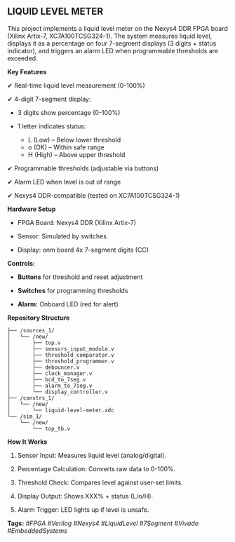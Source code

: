 ## LIQUID LEVEL METER
This project implements a liquid level meter on the Nexys4 DDR FPGA board (Xilinx Artix-7, XC7A100TCSG324-1).
The system measures liquid level, displays it as a percentage on four 7-segment displays (3 digits + status indicator), 
and triggers an alarm LED when programmable thresholds are exceeded.

**Key Features**
  
  ✔ Real-time liquid level measurement (0-100%)
  
  ✔ 4-digit 7-segment display:

  - 3 digits show percentage (0-100%)

  - 1 letter indicates status:
     - L (Low) – Below lower threshold
     - o (OK) – Within safe range
     - H (High) – Above upper threshold
  
  ✔ Programmable thresholds (adjustable via buttons)
  
  ✔ Alarm LED when level is out of range
  
  ✔ Nexys4 DDR-compatible (tested on XC7A100TCSG324-1)

**Hardware Setup**

  - FPGA Board: Nexys4 DDR (Xilinx Artix-7)

  - Sensor: Simulated by switches

  - Display: onm board 4x 7-segment digits (CC)

**Controls:**

  - **Buttons** for threshold and reset adjustment

  - **Switches** for programming thresholds

  - **Alarm:** Onboard LED (red for alert)

**Repository Structure**
```
├── /sources_1/
│   └── /new/
│       ├── top.v
│       ├── sensors_input_module.v
│       ├── threshold_comparator.v
│       ├── threshold_programmer.v
│       ├── debouncer.v
│       ├── clock_manager.v
│       ├── bcd_to_7seg.v
│       ├── alarm_to_7seg.v
│       └── display_controller.v
├── /constrs_1/
│   └── /new/
│       └── liquid-level-meter.xdc
└── /sim_1/
    └── /new/
        └── top_tb.v
```

**How It Works**
  1. Sensor Input: Measures liquid level (analog/digital).

  2. Percentage Calculation: Converts raw data to 0-100%.

  3. Threshold Check: Compares level against user-set limits.

  4. Display Output: Shows XXX% + status (L/o/H).

  5. Alarm Trigger: LED lights up if level is unsafe.

**Tags:** _#FPGA #Verilog #Nexys4 #LiquidLevel #7Segment #Vivado #EmbeddedSystems_
